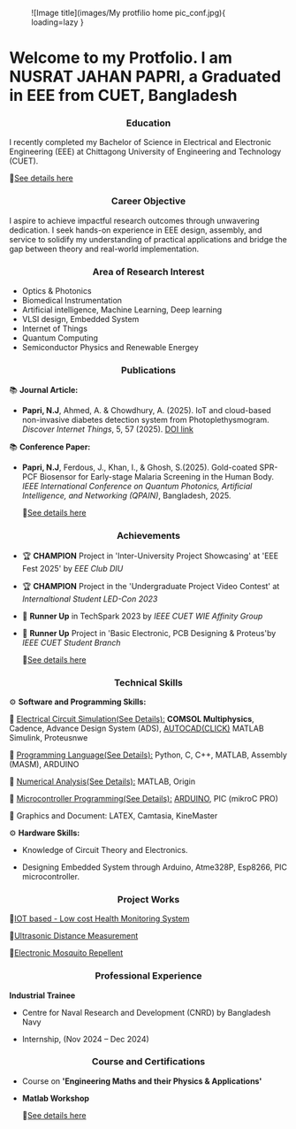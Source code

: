 <figure markdown="span">
![Image title](images/My protfilio home pic_conf.jpg){ loading=lazy }
  <figcaption></figcaption>
</figure>

# Welcome to my Protfolio. I am  **NUSRAT JAHAN PAPRI**, a Graduated in EEE from CUET, Bangladesh 


<h3 style= "text-align: center"> <b> Education </b>  </h3>

I recently completed my Bachelor of Science in Electrical and Electronic Engineering (EEE) at Chittagong University of Engineering and Technology (CUET).

🔗[See details here](https://nusrat008.github.io/Portfolio/Education)

<h3 style= "text-align: center"> <b> Career Objective
 </b>  </h3>

I aspire to achieve impactful research outcomes through unwavering dedication. I seek hands-on experience in EEE design, assembly, and service to solidify my understanding of practical applications and bridge the gap between theory and real-world implementation.


<h3 style= "text-align: center"> <b>Area of Research Interest
 </b>  </h3>

- Optics & Photonics
- Biomedical Instrumentation
- Artificial intelligence, Machine Learning, Deep learning
- VLSI design, Embedded System
- Internet of Things
- Quantum Computing
- Semiconductor Physics and Renewable Energey


<h3 style= "text-align: center"> <b>Publications
 </b>  </h3>

📚 **Journal Article:**

- **Papri, N.J**, Ahmed, A. & Chowdhury, A. (2025). IoT and cloud-based non-invasive diabetes detection system from Photoplethysmogram. *Discover Internet Things*, 5, 57 (2025). [DOI link](https://doi.org/10.1007/s43926-025-00158-w)

📚 **Conference Paper:**

- **Papri, N.J**, Ferdous, J., Khan, I., & Ghosh, S.(2025).
Gold-coated SPR-PCF Biosensor for Early-stage Malaria Screening in the Human Body. *IEEE International Conference on Quantum Photonics, Artificial Intelligence, and Networking (QPAIN)*, Bangladesh, 2025.

  🔗[See details here](https://nusrat008.github.io/Portfolio/publications/)


<h3 style= "text-align: center"> <b> Achievements
 </b>  </h3>

- 🏆 **CHAMPION** Project in 'Inter-University Project Showcasing' at 'EEE Fest 2025' by *EEE Club DIU* 
- 🏆 **CHAMPION**  Project in the 'Undergraduate Project Video Contest' at *Internaltional Student LED-Con 2023*
- 🏅 **Runner Up**  in TechSpark 2023 by *IEEE CUET WIE Affinity Group* 
- 🏅 **Runner Up** Project in 'Basic Electronic, PCB Designing  & Proteus'by *IEEE CUET Student Branch*
 
  🔗[See details here](https://nusrat008.github.io/Portfolio/achievements/)

<h3 style= "text-align: center"> <b> Technical Skills
 </b>  </h3>

⚙️ **Software and Programming Skills:**


   🔹 [Electrical Circuit Simulation(See Details):](https://nusrat008.github.io/Portfolio/circuit-simulation/) **COMSOL Multiphysics**, Cadence, Advance Design System (ADS), [AUTOCAD(CLICK)](https://nusrat008.github.io/Portfolio/transformer-design/) MATLAB Simulink, Proteusnwe
   

   🔹 [Programming Language(See Details):](https://nusrat008.github.io/Portfolio/CplusPlus/) Python, C, C++, MATLAB, Assembly (MASM), ARDUINO 
 
   
   🔹 [Numerical Analysis(See Details):](https://nusrat008.github.io/Portfolio/numerical-matlab/) MATLAB, Origin

  
   🔹 [Microcontroller Programming(See Details):](https://nusrat008.github.io/Portfolio/basic-arduino/) [ARDUINO](https://nusrat008.github.io/Portfolio/basic-arduino/), PIC (mikroC PRO)


   🔹 Graphics and Document: LATEX, Camtasia, KineMaster



⚙️ **Hardware Skills:** 

- Knowledge of Circuit Theory and Electronics. 

- Designing Embedded System through Arduino, Atme328P, Esp8266, PIC microcontroller.


<h3 style= "text-align: center"> <b> Project Works 
 </b>  </h3>

  🔗[IOT based - Low cost Health Monitoring System](https://nusrat008.github.io/Portfolio/iot-based-health-monitoring/)

  🔗[Ultrasonic Distance Measurement](https://nusrat008.github.io/Portfolio/ultrasonic-distance-measurement/)

  🔗[Electronic Mosquito Repellent](https://nusrat008.github.io/Portfolio/Mosquito-repellent-ckt/)

<h3 style= "text-align: center"> <b> Professional Experience
 </b>  </h3>

**Industrial Trainee**

- Centre for Naval Research and Development (CNRD) by Bangladesh Navy 

- Internship, (Nov 2024 – Dec 2024)


<h3 style= "text-align: center"> <b> Course and Certifications
 </b>  </h3>

- Course on **'Engineering Maths and their Physics & Applications'**
- **Matlab Workshop**
 
  🔗[See details here](https://nusrat008.github.io/Portfolio/course-and-certification/)



